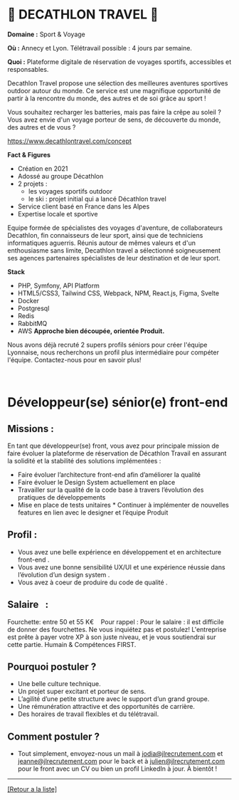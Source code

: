 # 🏃 DECATHLON TRAVEL 🚴

**Domaine :** Sport & Voyage

**Où :** Annecy et Lyon. Télétravail possible : 4 jours par semaine.

**Quoi :** Plateforme digitale de réservation de voyages sportifs, accessibles et responsables.

Decathlon Travel propose une sélection des meilleures aventures sportives outdoor autour du monde. Ce service est une magnifique opportunité de partir à la rencontre du monde, des autres et de soi grâce au sport !

Vous souhaitez recharger les batteries, mais pas faire la crêpe au soleil ? Vous avez envie d'un voyage porteur de sens, de découverte du monde, des autres et de vous ?

https://www.decathlontravel.com/concept

**Fact & Figures**

* Création en 2021
* Adossé au groupe Décathlon
* 2 projets :
	* les voyages sportifs outdoor
	* le ski : projet initial qui a lancé Décathlon travel
* Service client basé en France dans les Alpes
* Expertise locale et sportive

Equipe formée de spécialistes des voyages d'aventure, de collaborateurs Decathlon, fin connaisseurs de leur sport, ainsi que de techniciens informatiques aguerris. Réunis autour de mêmes valeurs et d'un enthousiasme sans limite, Decathlon travel a sélectionné soigneusement ses agences partenaires spécialistes de leur destination et de leur sport. 

**Stack**

* PHP, Symfony, API Platform
* HTML5/CSS3, Tailwind CSS, Webpack, NPM, React.js, Figma, Svelte
* Docker
* Postgresql
* Redis
* RabbitMQ
* AWS
**Approche bien découpée, orientée Produit.**

Nous avons déjà recruté 2 supers profils séniors pour créer l'équipe Lyonnaise, nous recherchons un profil plus intermédiaire pour compéter l'équipe. Contactez-nous pour en savoir plus!

  
# Développeur(se) sénior(e) front-end

## Missions : 

En tant que développeur(se) front, vous avez pour principale mission de faire évoluer la plateforme de réservation de Décathlon Travail en assurant la solidité et la stabilité des solutions implémentées :  

* Faire évoluer l’architecture front-end afin d’améliorer la qualité 
* Faire évoluer le Design System actuellement en place  
* Travailler sur la qualité de la code base à travers l’évolution des pratiques de développements 
* Mise en place de tests unitaires * Continuer à implémenter de nouvelles features en lien avec le designer et l’équipe Produit  

## Profil :

* Vous avez une belle expérience en développement et en architecture front-end .
* Vous avez une bonne sensibilité UX/UI et une expérience réussie dans l’évolution d’un design system .
* Vous avez à coeur de produire du code de qualité .

## Salaire   :

Fourchette: entre 50 et 55 K€   
Pour rappel : Pour le salaire : il est difficile de donner des fourchettes. Ne vous inquiétez pas et postulez! L'entreprise est prête à payer votre XP à son juste niveau, et je vous soutiendrai sur cette partie. Humain & Compétences FIRST.   

## Pourquoi postuler ?

* Une belle culture technique.
* Un projet super excitant et porteur de sens.
* L’agilité d’une petite structure avec le support d’un grand groupe.
* Une rémunération attractive et des opportunités de carrière.
* Des horaires de travail flexibles et du télétravail.

## Comment postuler ?   

* Tout simplement, envoyez-nous un mail à jodia@jlrecrutement.com et jeanne@jlrecrutement.com pour le back et à julien@jlrecrutement.com pour le front avec un CV ou bien un profil LinkedIn à jour. À bientôt !


----
<a href="https://github.com/jlondiche/job-board-php/blob/master/README.md">[Retour a la liste]</a>

